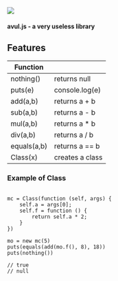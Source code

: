 <img src="https://i.imgur.com/rB06ShL.png">

#### avul.js - a very useless library

## Features

| Function     |                  |
| ------------ | ---------------- |
| nothing()    | returns null     |
| puts(e)      | console.log(e)   |
| add(a,b)     | returns a + b    |
| sub(a,b)     | returns a - b    |
| mul(a,b)     | returns a * b    |
| div(a,b)     | returns a / b    |
| equals(a,b)  | returns a == b   |
| Class(x)     | creates a class  |

### Example of Class
```JS

mc = Class(function (self, args) {
	self.a = args[0];
	self.f = function () {
		return self.a * 2;
	}
})

mo = new mc(5)
puts(equals(add(mo.f(), 8), 18))
puts(nothing())

// true
// null

```
